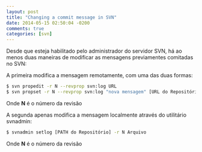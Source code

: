 ```yaml
---
layout: post
title: "Changing a commit message in SVN"
date: 2014-05-15 02:50:04 -0200
comments: true
categories: [svn]
---
```


Desde que esteja habilitado pelo administrador do servidor SVN, há ao menos duas maneiras de modificar as mensagens <!--more--> previamentes comitadas no SVN:

A primeira modifica a mensagem remotamente, com uma das duas formas:

``` bash
$ svn propedit -r N --revprop svn:log URL
$ svn propset -r N --revprop svn:log "nova mensagem" [URL do Repositório]
```

Onde **N** é o número da revisão

A segunda apenas modifica a mensagem localmente através do utilitário svnadmin:

``` bash
$ svnadmin setlog [PATH do Repositório] -r N Arquivo
```

Onde **N** é o número da revisão
